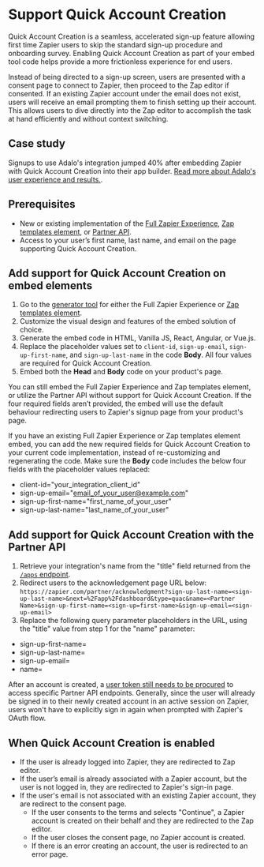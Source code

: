# Support Quick Account Creation

Quick Account Creation is a seamless, accelerated sign-up feature allowing first time Zapier users to skip the standard sign-up procedure and onboarding survey. Enabling Quick Account Creation as part of your embed tool code helps provide a more frictionless experience for end users.

Instead of being directed to a sign-up screen, users are presented with a consent page to connect to Zapier, then proceed to the Zap editor if consented. If an existing Zapier account under the email does not exist, users will receive an email prompting them to finish setting up their account. This allows users to dive directly into the Zap editor to accomplish the task at hand efficiently and without context switching.

## Case study

Signups to use Adalo's integration jumped 40% after embedding Zapier with Quick Account Creation into their app builder. [Read more about Adalo's user experience and results.](https://zapier.com/blog/adalo-user-experience-with-zapier/).

## Prerequisites

- New or existing implementation of the [Full Zapier Experience](https://platform.zapier.com/embed/full-zapier-experience), [Zap templates element](https://platform.zapier.com/embed/zap-templates), or [Partner API](https://platform.zapier.com/embed/partner-api).
- Access to your user’s first name, last name, and email on the page supporting Quick Account Creation.

## Add support for Quick Account Creation on embed elements

1. Go to the [generator tool](https://zapier.com/partner/solutions/plug-and-play) for either the Full Zapier Experience or [Zap templates element](https://platform.zapier.com/embed/zap-templates).
2. Customize the visual design and features of the embed solution of choice.
3. Generate the embed code in HTML, Vanilla JS, React, Angular, or Vue.js.
4. Replace the placeholder values set to `client-id`, `sign-up-email`, `sign-up-first-name`, and `sign-up-last-name` in the code **Body**. All four values are required for Quick Account Creation.
5. Embed both the **Head** and **Body** code on your product's page.

You can still embed the Full Zapier Experience and Zap templates element, or utilize the Partner API without support for Quick Account Creation. If the four required fields aren’t provided, the embed will use the default behaviour redirecting users to Zapier's signup page from your product's page.

If you have an existing Full Zapier Experience or Zap templates element embed, you can add the new required fields for Quick Account Creation to your current code implementation, instead of re-customizing and regenerating the code. Make sure the **Body** code includes the below four fields with the placeholder values replaced:
- client-id="your_integration_client_id"
- sign-up-email="email_of_your_user@example.com"
- sign-up-first-name="first_name_of_your_user"
- sign-up-last-name="last_name_of_your_user"

## Add support for Quick Account Creation with the Partner API

1. Retrieve your integration's name from the "title" field returned from the [`/apps` endpoint](https://platform.zapier.com/embed/partner-api#get-v1apps).
2. Redirect users to the acknowledgement page URL below:
`https://zapier.com/partner/acknowledgment?sign-up-last-name=<sign-up-last-name>&next=%2Fapp%2Fdashboard&type=quac&name=<Partner Name>&sign-up-first-name=<sign-up=first-name>&sign-up-email=<sign-up-email>`
3. Replace the following query parameter placeholders in the URL, using the "title" value from step 1 for the "name" parameter:
- sign-up-first-name=<sign-up-first-name>
- sign-up-last-name=<sign-up-last-name>
- sign-up-email=<sign-up-email>
- name=<Partner Name>

After an account is created, a [user token still needs to be procured](https://platform.zapier.com/embed/partner-api#access-token) to access specific Partner API endpoints. Generally, since the user will already be signed in to their newly created account in an active session on Zapier, users won't have to explicitly sign in again when prompted with Zapier's OAuth flow.

## When Quick Account Creation is enabled
- If the user is already logged into Zapier, they are redirected to Zap editor.
- If the user’s email is already associated with a Zapier account, but the user is not logged in, they are redirected to Zapier's sign-in page.
- If the user's email is not associated with an existing Zapier account, they are redirect to the consent page.
  - If the user consents to the terms and selects "Continue", a Zapier account is created on their behalf and they are redirected to the Zap editor.
  - If the user closes the consent page, no Zapier account is created.
  - If there is an error creating an account, the user is redirected to an error page.
